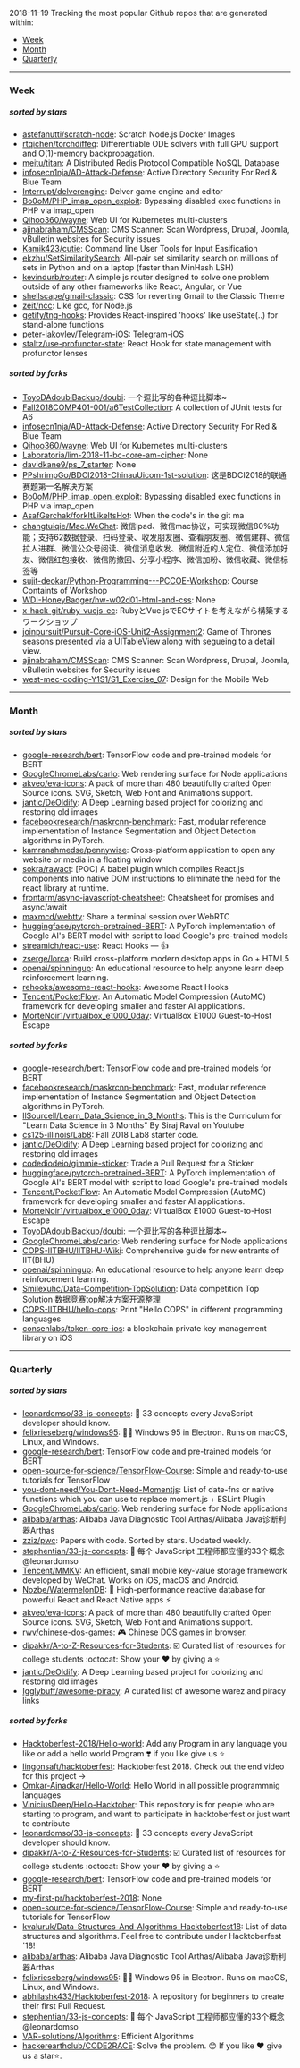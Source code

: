 2018-11-19
Tracking the most popular Github repos that are generated within: 
* [Week](https://github.com/polebug/github_trending_spider/blob/master/2018-11-19.md#week)
* [Month](https://github.com/polebug/github_trending_spider/blob/master/2018-11-19.md#month)
* [Quarterly](https://github.com/polebug/github_trending_spider/blob/master/2018-11-19.md#quarterly)
--- 
### Week 
##### sorted by stars 
* [astefanutti/scratch-node](https://github.com/astefanutti/scratch-node): Scratch Node.js Docker Images
* [rtqichen/torchdiffeq](https://github.com/rtqichen/torchdiffeq): Differentiable ODE solvers with full GPU support and O(1)-memory backpropagation.
* [meitu/titan](https://github.com/meitu/titan): A Distributed Redis Protocol Compatible NoSQL Database
* [infosecn1nja/AD-Attack-Defense](https://github.com/infosecn1nja/AD-Attack-Defense): Active Directory Security For Red & Blue Team
* [Interrupt/delverengine](https://github.com/Interrupt/delverengine): Delver game engine and editor
* [Bo0oM/PHP_imap_open_exploit](https://github.com/Bo0oM/PHP_imap_open_exploit): Bypassing disabled exec functions in PHP via imap_open
* [Qihoo360/wayne](https://github.com/Qihoo360/wayne): Web UI for Kubernetes multi-clusters
* [ajinabraham/CMSScan](https://github.com/ajinabraham/CMSScan): CMS Scanner: Scan Wordpress, Drupal, Joomla, vBulletin websites for Security issues
* [Kamik423/cutie](https://github.com/Kamik423/cutie): Command line User Tools for Input Easification
* [ekzhu/SetSimilaritySearch](https://github.com/ekzhu/SetSimilaritySearch): All-pair set similarity search on millions of sets in Python and on a laptop (faster than MinHash LSH)
* [kevindurb/router](https://github.com/kevindurb/router):  A simple js router designed to solve one problem outside of any other frameworks like React, Angular, or Vue
* [shellscape/gmail-classic](https://github.com/shellscape/gmail-classic): CSS for reverting Gmail to the Classic Theme
* [zeit/ncc](https://github.com/zeit/ncc): Like gcc, for Node.js
* [getify/tng-hooks](https://github.com/getify/tng-hooks): Provides React-inspired 'hooks' like useState(..) for stand-alone functions
* [peter-iakovlev/Telegram-iOS](https://github.com/peter-iakovlev/Telegram-iOS): Telegram-iOS
* [staltz/use-profunctor-state](https://github.com/staltz/use-profunctor-state): React Hook for state management with profunctor lenses
##### sorted by forks 
* [ToyoDAdoubiBackup/doubi](https://github.com/ToyoDAdoubiBackup/doubi): 一个逗比写的各种逗比脚本~
* [Fall2018COMP401-001/a6TestCollection](https://github.com/Fall2018COMP401-001/a6TestCollection): A collection of JUnit tests for A6
* [infosecn1nja/AD-Attack-Defense](https://github.com/infosecn1nja/AD-Attack-Defense): Active Directory Security For Red & Blue Team
* [Qihoo360/wayne](https://github.com/Qihoo360/wayne): Web UI for Kubernetes multi-clusters
* [Laboratoria/lim-2018-11-bc-core-am-cipher](https://github.com/Laboratoria/lim-2018-11-bc-core-am-cipher): None
* [davidkane9/ps_7_starter](https://github.com/davidkane9/ps_7_starter): None
* [PPshrimpGo/BDCI2018-ChinauUicom-1st-solution](https://github.com/PPshrimpGo/BDCI2018-ChinauUicom-1st-solution): 这是BDCI2018的联通赛题第一名解决方案
* [Bo0oM/PHP_imap_open_exploit](https://github.com/Bo0oM/PHP_imap_open_exploit): Bypassing disabled exec functions in PHP via imap_open
* [AsafGerchak/forkItLikeItsHot](https://github.com/AsafGerchak/forkItLikeItsHot): When the code's in the git ma
* [changtuiqie/Mac.WeChat](https://github.com/changtuiqie/Mac.WeChat): 微信ipad、微信mac协议，可实现微信80%功能；支持62数据登录、扫码登录、收发朋友圈、查看朋友圈、微信建群、微信拉人进群、微信公众号阅读、微信消息收发、微信附近的人定位、微信添加好友、微信红包接收、微信防撤回、分享小程序、微信加粉、微信收藏、微信标签等 
* [sujit-deokar/Python-Programming---PCCOE-Workshop](https://github.com/sujit-deokar/Python-Programming---PCCOE-Workshop): Course Containts of Workshop
* [WDI-HoneyBadger/hw-w02d01-html-and-css](https://github.com/WDI-HoneyBadger/hw-w02d01-html-and-css): None
* [x-hack-git/ruby-vuejs-ec](https://github.com/x-hack-git/ruby-vuejs-ec): RubyとVue.jsでECサイトを考えながら構築するワークショップ
* [joinpursuit/Pursuit-Core-iOS-Unit2-Assignment2](https://github.com/joinpursuit/Pursuit-Core-iOS-Unit2-Assignment2): Game of Thrones seasons presented via a UITableView along with segueing to a detail view. 
* [ajinabraham/CMSScan](https://github.com/ajinabraham/CMSScan): CMS Scanner: Scan Wordpress, Drupal, Joomla, vBulletin websites for Security issues
* [west-mec-coding-Y1S1/S1_Exercise_07](https://github.com/west-mec-coding-Y1S1/S1_Exercise_07): Design for the Mobile Web
--- 
### Month 
##### sorted by stars 
* [google-research/bert](https://github.com/google-research/bert): TensorFlow code and pre-trained models for BERT
* [GoogleChromeLabs/carlo](https://github.com/GoogleChromeLabs/carlo): Web rendering surface for Node applications
* [akveo/eva-icons](https://github.com/akveo/eva-icons): A pack of more than 480 beautifully crafted Open Source icons. SVG, Sketch, Web Font and Animations support.
* [jantic/DeOldify](https://github.com/jantic/DeOldify): A Deep Learning based project for colorizing and restoring old images
* [facebookresearch/maskrcnn-benchmark](https://github.com/facebookresearch/maskrcnn-benchmark): Fast, modular reference implementation of Instance Segmentation and Object Detection algorithms in PyTorch.
* [kamranahmedse/pennywise](https://github.com/kamranahmedse/pennywise): Cross-platform application to open any website or media in a floating window
* [sokra/rawact](https://github.com/sokra/rawact): [POC] A babel plugin which compiles React.js components into native DOM instructions to eliminate the need for the react library at runtime.
* [frontarm/async-javascript-cheatsheet](https://github.com/frontarm/async-javascript-cheatsheet): Cheatsheet for promises and async/await
* [maxmcd/webtty](https://github.com/maxmcd/webtty): Share a terminal session over WebRTC
* [huggingface/pytorch-pretrained-BERT](https://github.com/huggingface/pytorch-pretrained-BERT): A PyTorch implementation of Google AI's BERT model with script to load Google's pre-trained models
* [streamich/react-use](https://github.com/streamich/react-use): React Hooks — 👍
* [zserge/lorca](https://github.com/zserge/lorca): Build cross-platform modern desktop apps in Go + HTML5
* [openai/spinningup](https://github.com/openai/spinningup): An educational resource to help anyone learn deep reinforcement learning.
* [rehooks/awesome-react-hooks](https://github.com/rehooks/awesome-react-hooks): Awesome React Hooks
* [Tencent/PocketFlow](https://github.com/Tencent/PocketFlow): An Automatic Model Compression (AutoMC) framework for developing smaller and faster AI applications.
* [MorteNoir1/virtualbox_e1000_0day](https://github.com/MorteNoir1/virtualbox_e1000_0day): VirtualBox E1000 Guest-to-Host Escape
##### sorted by forks 
* [google-research/bert](https://github.com/google-research/bert): TensorFlow code and pre-trained models for BERT
* [facebookresearch/maskrcnn-benchmark](https://github.com/facebookresearch/maskrcnn-benchmark): Fast, modular reference implementation of Instance Segmentation and Object Detection algorithms in PyTorch.
* [llSourcell/Learn_Data_Science_in_3_Months](https://github.com/llSourcell/Learn_Data_Science_in_3_Months): This is the Curriculum for "Learn Data Science in 3 Months" By Siraj Raval on Youtube
* [cs125-illinois/Lab8](https://github.com/cs125-illinois/Lab8): Fall 2018 Lab8 starter code.
* [jantic/DeOldify](https://github.com/jantic/DeOldify): A Deep Learning based project for colorizing and restoring old images
* [codediodeio/gimmie-sticker](https://github.com/codediodeio/gimmie-sticker): Trade a Pull Request for a Sticker
* [huggingface/pytorch-pretrained-BERT](https://github.com/huggingface/pytorch-pretrained-BERT): A PyTorch implementation of Google AI's BERT model with script to load Google's pre-trained models
* [Tencent/PocketFlow](https://github.com/Tencent/PocketFlow): An Automatic Model Compression (AutoMC) framework for developing smaller and faster AI applications.
* [MorteNoir1/virtualbox_e1000_0day](https://github.com/MorteNoir1/virtualbox_e1000_0day): VirtualBox E1000 Guest-to-Host Escape
* [ToyoDAdoubiBackup/doubi](https://github.com/ToyoDAdoubiBackup/doubi): 一个逗比写的各种逗比脚本~
* [GoogleChromeLabs/carlo](https://github.com/GoogleChromeLabs/carlo): Web rendering surface for Node applications
* [COPS-IITBHU/IITBHU-Wiki](https://github.com/COPS-IITBHU/IITBHU-Wiki): Comprehensive guide for new entrants of IIT(BHU)
* [openai/spinningup](https://github.com/openai/spinningup): An educational resource to help anyone learn deep reinforcement learning.
* [Smilexuhc/Data-Competition-TopSolution](https://github.com/Smilexuhc/Data-Competition-TopSolution): Data competition Top Solution 数据竞赛top解决方案开源整理
* [COPS-IITBHU/hello-cops](https://github.com/COPS-IITBHU/hello-cops): Print "Hello COPS" in different programming languages
* [consenlabs/token-core-ios](https://github.com/consenlabs/token-core-ios): a blockchain private key management library on iOS
--- 
### Quarterly 
##### sorted by stars 
* [leonardomso/33-js-concepts](https://github.com/leonardomso/33-js-concepts): 📜 33 concepts every JavaScript developer should know.
* [felixrieseberg/windows95](https://github.com/felixrieseberg/windows95): 💩🚀 Windows 95 in Electron. Runs on macOS, Linux, and Windows.
* [google-research/bert](https://github.com/google-research/bert): TensorFlow code and pre-trained models for BERT
* [open-source-for-science/TensorFlow-Course](https://github.com/open-source-for-science/TensorFlow-Course): Simple and ready-to-use tutorials for TensorFlow 
* [you-dont-need/You-Dont-Need-Momentjs](https://github.com/you-dont-need/You-Dont-Need-Momentjs): List of date-fns or native functions which you can use to replace moment.js + ESLint Plugin 
* [GoogleChromeLabs/carlo](https://github.com/GoogleChromeLabs/carlo): Web rendering surface for Node applications
* [alibaba/arthas](https://github.com/alibaba/arthas): Alibaba Java Diagnostic Tool Arthas/Alibaba Java诊断利器Arthas
* [zziz/pwc](https://github.com/zziz/pwc): Papers with code. Sorted by stars. Updated weekly. 
* [stephentian/33-js-concepts](https://github.com/stephentian/33-js-concepts): :scroll: 每个 JavaScript 工程师都应懂的33个概念 @leonardomso
* [Tencent/MMKV](https://github.com/Tencent/MMKV): An efficient, small mobile key-value storage framework developed by WeChat. Works on iOS, macOS and Android.
* [Nozbe/WatermelonDB](https://github.com/Nozbe/WatermelonDB): 🍉 High-performance reactive database for powerful React and React Native apps ⚡️
* [akveo/eva-icons](https://github.com/akveo/eva-icons): A pack of more than 480 beautifully crafted Open Source icons. SVG, Sketch, Web Font and Animations support.
* [rwv/chinese-dos-games](https://github.com/rwv/chinese-dos-games): 🎮 Chinese DOS games in browser.
* [dipakkr/A-to-Z-Resources-for-Students](https://github.com/dipakkr/A-to-Z-Resources-for-Students): :ballot_box_with_check: Curated list of resources for college students :octocat: Show your :heart: by giving a :star:
* [jantic/DeOldify](https://github.com/jantic/DeOldify): A Deep Learning based project for colorizing and restoring old images
* [Igglybuff/awesome-piracy](https://github.com/Igglybuff/awesome-piracy): A curated list of awesome warez and piracy links
##### sorted by forks 
* [Hacktoberfest-2018/Hello-world](https://github.com/Hacktoberfest-2018/Hello-world): Add any  Program in any language you like or add a hello world Program ❣️ if you like give us :star:
* [lingonsaft/hacktoberfest](https://github.com/lingonsaft/hacktoberfest): Hacktoberfest 2018. Check out the end video for this project ->
* [Omkar-Ajnadkar/Hello-World](https://github.com/Omkar-Ajnadkar/Hello-World): Hello World in all possible programmnig languages
* [ViniciusDeep/Hello-Hacktober](https://github.com/ViniciusDeep/Hello-Hacktober):  This repository is for people who are starting to program, and want to participate in hacktoberfest  or just want to contribute
* [leonardomso/33-js-concepts](https://github.com/leonardomso/33-js-concepts): 📜 33 concepts every JavaScript developer should know.
* [dipakkr/A-to-Z-Resources-for-Students](https://github.com/dipakkr/A-to-Z-Resources-for-Students): :ballot_box_with_check: Curated list of resources for college students :octocat: Show your :heart: by giving a :star:
* [google-research/bert](https://github.com/google-research/bert): TensorFlow code and pre-trained models for BERT
* [my-first-pr/hacktoberfest-2018](https://github.com/my-first-pr/hacktoberfest-2018): None
* [open-source-for-science/TensorFlow-Course](https://github.com/open-source-for-science/TensorFlow-Course): Simple and ready-to-use tutorials for TensorFlow 
* [kvaluruk/Data-Structures-And-Algorithms-Hacktoberfest18](https://github.com/kvaluruk/Data-Structures-And-Algorithms-Hacktoberfest18): List of data structures and algorithms. Feel free to contribute under Hacktoberfest '18!
* [alibaba/arthas](https://github.com/alibaba/arthas): Alibaba Java Diagnostic Tool Arthas/Alibaba Java诊断利器Arthas
* [felixrieseberg/windows95](https://github.com/felixrieseberg/windows95): 💩🚀 Windows 95 in Electron. Runs on macOS, Linux, and Windows.
* [abhilashk433/Hacktoberfest-2018](https://github.com/abhilashk433/Hacktoberfest-2018): A repository for beginners to create their first Pull Request. 
* [stephentian/33-js-concepts](https://github.com/stephentian/33-js-concepts): :scroll: 每个 JavaScript 工程师都应懂的33个概念 @leonardomso
* [VAR-solutions/Algorithms](https://github.com/VAR-solutions/Algorithms): Efficient Algorithms
* [hackerearthclub/CODE2RACE](https://github.com/hackerearthclub/CODE2RACE):  Solve the problem. 😊 If you like ❤ give us a star⭐.
